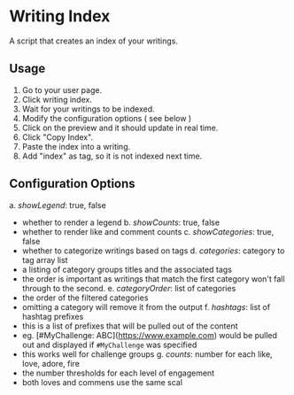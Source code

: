 # Writing Index

A script that creates an index of your writings.

## Usage

1. Go to your user page.
2. Click writing index.
3. Wait for your writings to be indexed.
4. Modify the configuration options ( see below )
5. Click on the preview and it should update in real time.
4. Click "Copy Index".
5. Paste the index into a writing.
6. Add "index" as tag, so it is not indexed next time.

## Configuration Options

a. *showLegend*: true, false
  * whether to render a legend
b. *showCounts*: true, false
  * whether to render like and comment counts
c. *showCategories*: true, false
  * whether to categorize writings based on tags
d. *categories*: category to tag array list 
  * a listing of category groups titles and the associated tags
  * the order is important as writings that match the first category won't fall through to the second.
e. *categoryOrder*: list of categories
  * the order of the filtered categories
  * omitting a category will remove it from the output
f. *hashtags*: list of hashtag prefixes
  * this is a list of prefixes that will be pulled out of the content
  * eg. \[#MyChallenge: ABC](https://www.example.com) would be pulled out and displayed if `#MyChallenge` was specified
  * this works well for challenge groups
g. *counts*: number for each like, love, adore, fire
  * the number thresholds for each level of engagement
  * both loves and commens use the same scal
